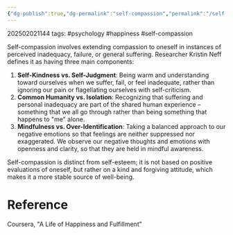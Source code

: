```yaml
---
{"dg-publish":true,"dg-permalink":"self-compassion","permalink":"/self-compassion/"}
---
```



202502021144
tags: #psychology #happiness #self-compassion

Self-compassion involves extending compassion to oneself in instances of perceived inadequacy, failure, or general suffering. Researcher Kristin Neff defines it as having three main components:

1.  **Self-Kindness vs. Self-Judgment**: Being warm and understanding toward ourselves when we suffer, fail, or feel inadequate, rather than ignoring our pain or flagellating ourselves with self-criticism.
2.  **Common Humanity vs. Isolation**: Recognizing that suffering and personal inadequacy are part of the shared human experience – something that we all go through rather than being something that happens to "me" alone.
3.  **Mindfulness vs. Over-Identification**: Taking a balanced approach to our negative emotions so that feelings are neither suppressed nor exaggerated. We observe our negative thoughts and emotions with openness and clarity, so that they are held in mindful awareness.

Self-compassion is distinct from self-esteem; it is not based on positive evaluations of oneself, but rather on a kind and forgiving attitude, which makes it a more stable source of well-being.

# Reference

Coursera, "A Life of Happiness and Fulfillment"
